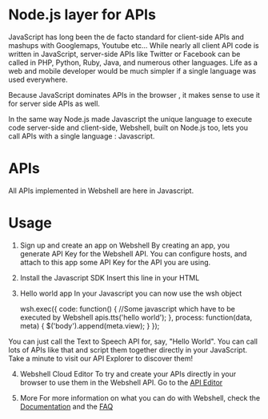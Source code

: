Node.js layer for APIs
======================

JavaScript has long been the de facto standard for client-side APIs and mashups with Googlemaps, Youtube etc... While nearly all client API code is written in JavaScript, server-side APIs like Twitter or Facebook can be called in PHP, Python, Ruby, Java, and numerous other languages. Life as a web and mobile developer would be much simpler if a single language was used everywhere.

Because JavaScript dominates APIs in the browser , it makes sense to use it for server side APIs as well.

In the same way Node.js made Javascript the unique language to execute code server-side and client-side, Webshell, built on Node.js too, lets you call APIs with a single language : Javascript.

APIs
====

All APIs implemented in Webshell are here in Javascript.

Usage
=====

1. Sign up and create an app on Webshell
By creating an app, you generate API Key for the Webshell API. You can configure hosts, and attach to this app some API Key for the API you are using.

2. Install the Javascript SDK
Insert this line in your HTML

    <script type="text/javascript" src="http://api.webshell.io/sdk/js?key={key}"></script>
     
3. Hello world app
In your Javascript you can now use the wsh object

    wsh.exec({
        code: function() {
            //Some javascript which have to be executed by Webshell
            apis.tts('hello world');
        },
        process: function(data, meta) {
            $('body').append(meta.view);
        }
    });
    
You can just call the Text to Speech API for, say, "Hello World". You can call lots of APIs like that and script them together directly in your JavaScript. Take a minute to visit our API Explorer to discover them!

4. Webshell Cloud Editor
To try and create your APIs directly in your browser to use them in the Webshell API. Go to the [API Editor](http://webshell.io/editor)

5. More
For more information on what you can do with Webshell, check the [Documentation](http://webshell.io/docs) and the [FAQ](http://webshell.io/docs/faq)
